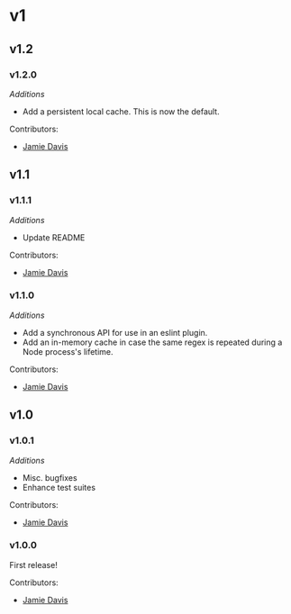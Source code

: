 # v1

## v1.2

### v1.2.0

*Additions*

- Add a persistent local cache. This is now the default.

Contributors:
- [Jamie Davis](davisjam@vt.edu)

## v1.1

### v1.1.1

*Additions*

- Update README

Contributors:
- [Jamie Davis](davisjam@vt.edu)

### v1.1.0

*Additions*

- Add a synchronous API for use in an eslint plugin.
- Add an in-memory cache in case the same regex is repeated during a Node process's lifetime.

Contributors:
- [Jamie Davis](davisjam@vt.edu)

## v1.0

### v1.0.1

*Additions*

- Misc. bugfixes
- Enhance test suites

Contributors:
- [Jamie Davis](davisjam@vt.edu)

### v1.0.0

First release!

Contributors:
- [Jamie Davis](davisjam@vt.edu)
